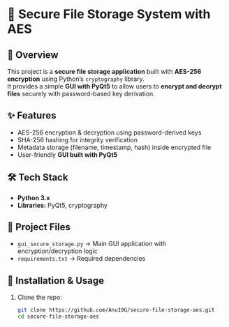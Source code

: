 # 🔐 Secure File Storage System with AES

## 📌 Overview
This project is a **secure file storage application** built with **AES-256 encryption** using Python’s `cryptography` library.  
It provides a simple **GUI with PyQt5** to allow users to **encrypt and decrypt files** securely with password-based key derivation.  

## ✨ Features
- AES-256 encryption & decryption using password-derived keys  
- SHA-256 hashing for integrity verification  
- Metadata storage (filename, timestamp, hash) inside encrypted file  
- User-friendly **GUI built with PyQt5**  

## 🛠️ Tech Stack
- **Python 3.x**  
- **Libraries:** PyQt5, cryptography  

## 📂 Project Files
- `gui_secure_storage.py` → Main GUI application with encryption/decryption logic  
- `requirements.txt` → Required dependencies  

## 🚀 Installation & Usage
1. Clone the repo:
   ```bash
   git clone https://github.com/Anu19G/secure-file-storage-aes.git
   cd secure-file-storage-aes
